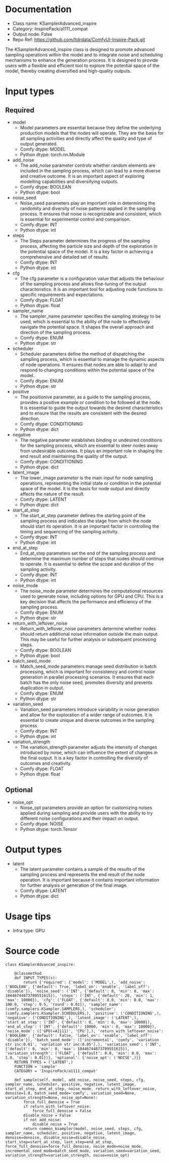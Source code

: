 # Documentation
- Class name: KSamplerAdvanced_inspire
- Category: InspirePack/a1111_compat
- Output node: False
- Repo Ref: https://github.com/ltdrdata/ComfyUI-Inspire-Pack.git

The KSamplerAdvanced_inspire class is designed to promote advanced sampling operations within the model and to integrate noise and scheduling mechanisms to enhance the generation process. It is designed to provide users with a flexible and efficient tool to explore the potential space of the model, thereby creating diversified and high-quality outputs.

# Input types
## Required
- model
    - Model parameters are essential because they define the underlying production models that the nodes will operate. They are the basis for all sampling activities and directly affect the quality and type of output generated.
    - Comfy dtype: MODEL
    - Python dtype: torch.nn.Module
- add_noise
    - The add_noise parameter controls whether random elements are included in the sampling process, which can lead to a more diverse and creative outcome. It is an important aspect of exploring modelling capabilities and diversifying outputs.
    - Comfy dtype: BOOLEAN
    - Python dtype: bool
- noise_seed
    - Noise_seed parameters play an important role in determining the randomity and diversity of noise patterns applied in the sampling process. It ensures that noise is recognizable and consistent, which is essential for experimental control and comparison.
    - Comfy dtype: INT
    - Python dtype: int
- steps
    - The Steps parameter determines the progress of the sampling process, affecting the particle size and depth of the exploration in the potential space of the model. It is a key factor in achieving a comprehensive and detailed set of results.
    - Comfy dtype: INT
    - Python dtype: int
- cfg
    - The cfg parameter is a configuration value that adjusts the behaviour of the sampling process and allows fine-tuning of the output characteristics. It is an important tool for adjusting node functions to specific requirements and expectations.
    - Comfy dtype: FLOAT
    - Python dtype: float
- sampler_name
    - The sampler_name parameter specifies the sampling strategy to be used, which is essential to the ability of the node to effectively navigate the potential space. It shapes the overall approach and direction of the sampling process.
    - Comfy dtype: ENUM
    - Python dtype: str
- scheduler
    - Scheduler parameters define the method of dispatching the sampling process, which is essential to manage the dynamic aspects of node operations. It ensures that nodes are able to adapt to and respond to changing conditions within the potential space of the model.
    - Comfy dtype: ENUM
    - Python dtype: str
- positive
    - The positionive parameter, as a guide to the sampling process, provides a positive example or condition to be followed at the node. It is essential to guide the output towards the desired characteristics and to ensure that the results are consistent with the desired direction.
    - Comfy dtype: CONDITIONING
    - Python dtype: dict
- negative
    - The negative parameter establishes binding or undesired conditions for the sampling process, which are essential to steer nodes away from undesirable outcomes. It plays an important role in shaping the end result and maintaining the quality of the output.
    - Comfy dtype: CONDITIONING
    - Python dtype: dict
- latent_image
    - The lower_image parameter is the main input for node sampling operations, representing the initial state or condition in the potential space of the model. It is the basis for node output and directly affects the nature of the result.
    - Comfy dtype: LATENT
    - Python dtype: dict
- start_at_step
    - The start_at_step parameter defines the starting point of the sampling process and indicates the stage from which the node should start its operation. It is an important factor in controlling the timing and sequencing of the sampling activity.
    - Comfy dtype: INT
    - Python dtype: int
- end_at_step
    - End_at_step parameters set the end of the sampling process and determine the maximum number of steps that nodes should continue to operate. It is essential to define the scope and duration of the sampling activity.
    - Comfy dtype: INT
    - Python dtype: int
- noise_mode
    - The noise_mode parameter determines the computational resources used to generate noise, including options for GPU and CPU. This is a key decision that affects the performance and efficiency of the sampling process.
    - Comfy dtype: ENUM
    - Python dtype: str
- return_with_leftover_noise
    - Return_with_leftover_noise parameters determine whether nodes should return additional noise information outside the main output. This may be useful for further analysis or subsequent processing steps.
    - Comfy dtype: BOOLEAN
    - Python dtype: bool
- batch_seed_mode
    - Match_seed_mode parameters manage seed distribution in batch processing, which is important for consistency and control noise generation in parallel processing scenarios. It ensures that each batch has the only noise seed, promotes diversity and prevents duplication in output.
    - Comfy dtype: ENUM
    - Python dtype: str
- variation_seed
    - Variation_seed parameters introduce variability in noise generation and allow for the exploration of a wider range of outcomes. It is essential to create unique and diverse outcomes in the sampling process.
    - Comfy dtype: INT
    - Python dtype: int
- variation_strength
    - The variation_strength parameter adjusts the intensity of changes introduced by noise, which can influence the extent of changes in the final output. It is a key factor in controlling the diversity of outcomes and creativity.
    - Comfy dtype: FLOAT
    - Python dtype: float
## Optional
- noise_opt
    - Noise_opt parameters provide an option for customizing noises applied during sampling and provide users with the ability to try different noise configurations and their impact on output.
    - Comfy dtype: NOISE
    - Python dtype: torch.Tensor

# Output types
- latent
    - The latent parameter contains a sample of the results of the sampling process and represents the end result of the node operation. It is important because it contains important information for further analysis or generation of the final image.
    - Comfy dtype: LATENT
    - Python dtype: dict

# Usage tips
- Infra type: GPU

# Source code
```
class KSamplerAdvanced_inspire:

    @classmethod
    def INPUT_TYPES(s):
        return {'required': {'model': ('MODEL',), 'add_noise': ('BOOLEAN', {'default': True, 'label_on': 'enable', 'label_off': 'disable'}), 'noise_seed': ('INT', {'default': 0, 'min': 0, 'max': 18446744073709551615}), 'steps': ('INT', {'default': 20, 'min': 1, 'max': 10000}), 'cfg': ('FLOAT', {'default': 8.0, 'min': 0.0, 'max': 100.0, 'step': 0.5, 'round': 0.01}), 'sampler_name': (comfy.samplers.KSampler.SAMPLERS,), 'scheduler': (comfy.samplers.KSampler.SCHEDULERS,), 'positive': ('CONDITIONING',), 'negative': ('CONDITIONING',), 'latent_image': ('LATENT',), 'start_at_step': ('INT', {'default': 0, 'min': 0, 'max': 10000}), 'end_at_step': ('INT', {'default': 10000, 'min': 0, 'max': 10000}), 'noise_mode': (['GPU(=A1111)', 'CPU'],), 'return_with_leftover_noise': ('BOOLEAN', {'default': False, 'label_on': 'enable', 'label_off': 'disable'}), 'batch_seed_mode': (['incremental', 'comfy', 'variation str inc:0.01', 'variation str inc:0.05'],), 'variation_seed': ('INT', {'default': 0, 'min': 0, 'max': 18446744073709551615}), 'variation_strength': ('FLOAT', {'default': 0.0, 'min': 0.0, 'max': 1.0, 'step': 0.01})}, 'optional': {'noise_opt': ('NOISE',)}}
    RETURN_TYPES = ('LATENT',)
    FUNCTION = 'sample'
    CATEGORY = 'InspirePack/a1111_compat'

    def sample(self, model, add_noise, noise_seed, steps, cfg, sampler_name, scheduler, positive, negative, latent_image, start_at_step, end_at_step, noise_mode, return_with_leftover_noise, denoise=1.0, batch_seed_mode='comfy', variation_seed=None, variation_strength=None, noise_opt=None):
        force_full_denoise = True
        if return_with_leftover_noise:
            force_full_denoise = False
        disable_noise = False
        if not add_noise:
            disable_noise = True
        return common_ksampler(model, noise_seed, steps, cfg, sampler_name, scheduler, positive, negative, latent_image, denoise=denoise, disable_noise=disable_noise, start_step=start_at_step, last_step=end_at_step, force_full_denoise=force_full_denoise, noise_mode=noise_mode, incremental_seed_mode=batch_seed_mode, variation_seed=variation_seed, variation_strength=variation_strength, noise=noise_opt)
```